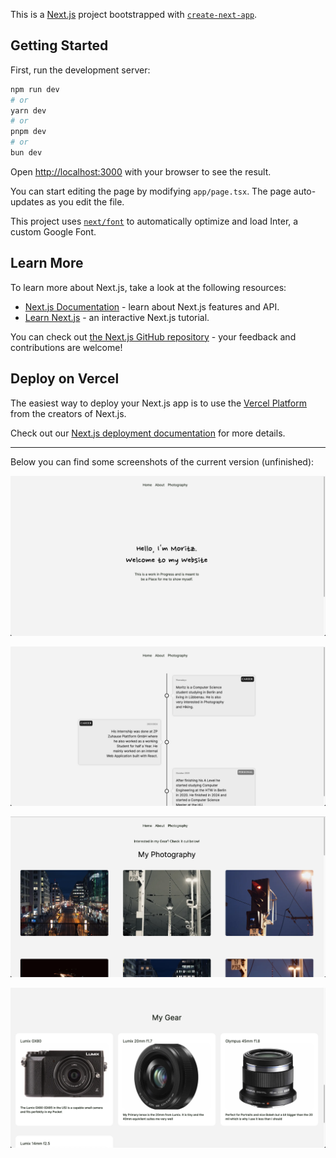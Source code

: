 This is a [Next.js](https://nextjs.org/) project bootstrapped with [`create-next-app`](https://github.com/vercel/next.js/tree/canary/packages/create-next-app).

## Getting Started

First, run the development server:

```bash
npm run dev
# or
yarn dev
# or
pnpm dev
# or
bun dev
```

Open [http://localhost:3000](http://localhost:3000) with your browser to see the result.

You can start editing the page by modifying `app/page.tsx`. The page auto-updates as you edit the file.

This project uses [`next/font`](https://nextjs.org/docs/basic-features/font-optimization) to automatically optimize and load Inter, a custom Google Font.

## Learn More

To learn more about Next.js, take a look at the following resources:

- [Next.js Documentation](https://nextjs.org/docs) - learn about Next.js features and API.
- [Learn Next.js](https://nextjs.org/learn) - an interactive Next.js tutorial.

You can check out [the Next.js GitHub repository](https://github.com/vercel/next.js/) - your feedback and contributions are welcome!

## Deploy on Vercel

The easiest way to deploy your Next.js app is to use the [Vercel Platform](https://vercel.com/new?utm_medium=default-template&filter=next.js&utm_source=create-next-app&utm_campaign=create-next-app-readme) from the creators of Next.js.

Check out our [Next.js deployment documentation](https://nextjs.org/docs/deployment) for more details.

---

Below you can find some screenshots of the current version (unfinished):

![Home](https://github.com/masterf6561/code/blob/main/casual/js/react/personal_website/public/Screenshot%202023-12-08%20at%2018.09.06.png)

![Home](https://github.com/masterf6561/code/blob/main/casual/js/react/personal_website/public/Screenshot%202023-12-08%20at%2018.09.32.png)

![Home](https://github.com/masterf6561/code/blob/main/casual/js/react/personal_website/public/Screenshot%202023-12-08%20at%2018.09.45.png)

![Home](https://github.com/masterf6561/code/blob/main/casual/js/react/personal_website/public/Screenshot%202023-12-08%20at%2018.10.04.png)
